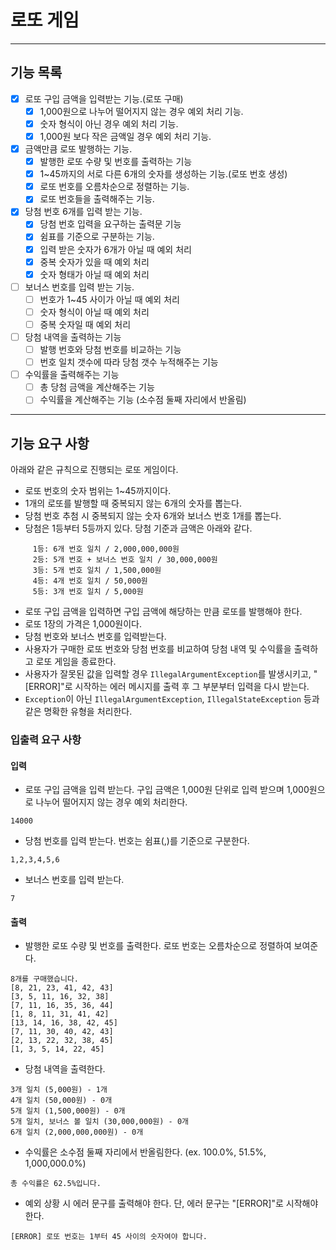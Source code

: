 # 로또 게임

---
## 기능 목록
- [x] 로또 구입 금액을 입력받는 기능.(로또 구매)
    - [x] 1,000원으로 나누어 떨어지지 않는 경우 예외 처리 기능.
    - [x] 숫자 형식이 아닌 경우 예외 처리 기능.
    - [x] 1,000원 보다 작은 금액일 경우 예외 처리 기능.
- [x] 금액만큼 로또 발행하는 기능.
    - [x] 발행한 로또 수량 및 번호를 출력하는 기능
    - [x] 1~45까지의 서로 다른 6개의 숫자를 생성하는 기능.(로또 번호 생성)
    - [x] 로또 번호를 오름차순으로 정렬하는 기능.
    - [x] 로또 번호들을 출력해주는 기능.
- [x] 당첨 번호 6개를 입력 받는 기능.
    - [x] 당첨 번호 입력을 요구하는 출력문 기능
    - [x] 쉼표를 기준으로 구분하는 기능.
    - [x] 입력 받은 숫자가 6개가 아닐 때 예외 처리
    - [x] 중복 숫자가 있을 때 예외 처리
    - [x] 숫자 형태가 아닐 때 예외 처리
- [ ] 보너스 번호를 입력 받는 기능.
    - [ ] 번호가 1~45 사이가 아닐 때 예외 처리
    - [ ] 숫자 형식이 아닐 때 예외 처리
    - [ ] 중복 숫자일 때 예외 처리
- [ ] 당첨 내역을 출력하는 기능
   - [ ] 발행 번호와 당첨 번호를 비교하는 기능
   - [ ] 번호 일치 갯수에 따라 당첨 갯수 누적해주는 기능
- [ ] 수익률을 출력해주는 기능
   - [ ] 총 당첨 금액을 계산해주는 기능
   - [ ] 수익률을 계산해주는 기능 (소수점 둘째 자리에서 반올림)

---
## 기능 요구 사항
아래와 같은 규칙으로 진행되는 로또 게임이다. 

- 로또 번호의 숫자 범위는 1~45까지이다.
- 1개의 로또를 발행할 때 중복되지 않는 6개의 숫자를 뽑는다.
- 당첨 번호 추첨 시 중복되지 않는 숫자 6개와 보너스 번호 1개를 뽑는다.
- 당첨은 1등부터 5등까지 있다. 당첨 기준과 금액은 아래와 같다.
```
     1등: 6개 번호 일치 / 2,000,000,000원
     2등: 5개 번호 + 보너스 번호 일치 / 30,000,000원
     3등: 5개 번호 일치 / 1,500,000원
     4등: 4개 번호 일치 / 50,000원
     5등: 3개 번호 일치 / 5,000원
```
- 로또 구입 금액을 입력하면 구입 금액에 해당하는 만큼 로또를 발행해야 한다.
- 로또 1장의 가격은 1,000원이다.
- 당첨 번호와 보너스 번호를 입력받는다.
- 사용자가 구매한 로또 번호와 당첨 번호를 비교하여 당첨 내역 및 수익률을 출력하고 로또 게임을 종료한다.
- 사용자가 잘못된 값을 입력할 경우 `IllegalArgumentException`를 발생시키고, "[ERROR]"로 시작하는 에러 메시지를 출력 후 그 부분부터 입력을 다시 받는다.
- `Exception`이 아닌 `IllegalArgumentException`, `IllegalStateException` 등과 같은 명확한 유형을 처리한다.
### 입출력 요구 사항

#### 입력

- 로또 구입 금액을 입력 받는다. 구입 금액은 1,000원 단위로 입력 받으며 1,000원으로 나누어 떨어지지 않는 경우 예외 처리한다.

```
14000
```

- 당첨 번호를 입력 받는다. 번호는 쉼표(,)를 기준으로 구분한다.

```
1,2,3,4,5,6
```

- 보너스 번호를 입력 받는다.

```
7
```

#### 출력

- 발행한 로또 수량 및 번호를 출력한다. 로또 번호는 오름차순으로 정렬하여 보여준다.

```
8개를 구매했습니다.
[8, 21, 23, 41, 42, 43] 
[3, 5, 11, 16, 32, 38] 
[7, 11, 16, 35, 36, 44] 
[1, 8, 11, 31, 41, 42] 
[13, 14, 16, 38, 42, 45] 
[7, 11, 30, 40, 42, 43] 
[2, 13, 22, 32, 38, 45] 
[1, 3, 5, 14, 22, 45]
```

- 당첨 내역을 출력한다.

```
3개 일치 (5,000원) - 1개
4개 일치 (50,000원) - 0개
5개 일치 (1,500,000원) - 0개
5개 일치, 보너스 볼 일치 (30,000,000원) - 0개
6개 일치 (2,000,000,000원) - 0개
```

- 수익률은 소수점 둘째 자리에서 반올림한다. (ex. 100.0%, 51.5%, 1,000,000.0%)

```
총 수익률은 62.5%입니다.
```

- 예외 상황 시 에러 문구를 출력해야 한다. 단, 에러 문구는 "[ERROR]"로 시작해야 한다.

```
[ERROR] 로또 번호는 1부터 45 사이의 숫자여야 합니다.
```